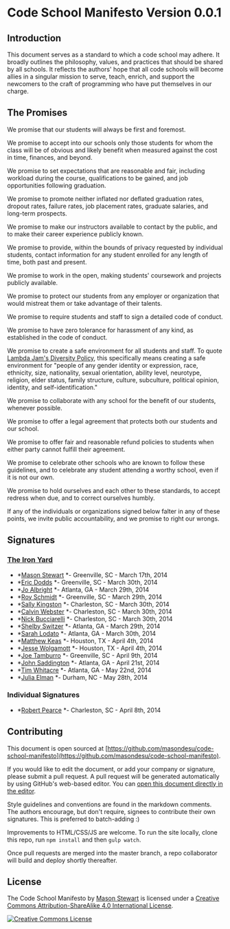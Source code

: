 # Code School Manifesto <span class="version">Version 0.0.1</span>

## Introduction

This document serves as a standard to which a code school may adhere. It broadly outlines the philosophy, values, and practices that should be shared by all schools. It reflects the authors' hope that all code schools will become allies in a singular mission to serve, teach, enrich, and support the newcomers to the craft of programming who have put themselves in our charge.

## The Promises

We promise that our students will always be first and foremost.

We promise to accept into our schools only those students for whom the class will be of obvious and likely benefit when measured against the cost in time, finances, and beyond.

We promise to set expectations that are reasonable and fair, including workload during the course, qualifications to be gained, and job opportunities following graduation. 

We promise to promote neither inflated nor deflated graduation rates, dropout rates, failure rates, job placement rates, graduate salaries, and long-term prospects. 

We promise to make our instructors available to contact by the public, and to make their career experience publicly known.

We promise to provide, within the bounds of privacy requested by individual students, contact information for any student enrolled for any length of time, both past and present.

We promise to work in the open, making students' coursework and projects publicly available.

We promise to protect our students from any employer or organization that would mistreat them or take advantage of their talents.

We promise to require students and staff to sign a detailed code of conduct.

We promise to have zero tolerance for harassment of any kind, as established in the code of conduct.

We promise to create a safe environment for all students and staff. To quote [Lambda Jam's Diversity Policy](http://www.lambdajam.com/policies.html), this specifically means creating a safe environment for "people of any gender identity or expression, race, ethnicity, size, nationality, sexual orientation, ability level, neurotype, religion, elder status, family structure, culture, subculture, political opinion, identity, and self-identification."

We promise to collaborate with any school for the benefit of our students, whenever possible.

We promise to offer a legal agreement that protects both our students and our school.

We promise to offer fair and reasonable refund policies to students when either party cannot fulfill their agreement.

We promise to celebrate other schools who are known to follow these guidelines, and to celebrate any student attending a worthy school, even if it is not our own.

We promise to hold ourselves and each other to these standards, to accept redress when due, and to correct ourselves humbly.

If any of the individuals or organizations signed below falter in any of these points, we invite public accountability, and we promise to right our wrongs. 

## Signatures
<!-- 
When adding signatures, please use the following patterns:

  For company names:
  ### [Moonshine School](http://your-schools-domain.com)

  For a company's employee (a signature under a company's name):
  * *[Alyssa P. Hacker](http://alyssa-p-hackers-domain.com) *- City, State - March 17th, 2014
  
  For an individual (a signature not associated with a company)
  ### Individual Signatures
  ...
  * *[Alyssa P. Hacker](http://alyssa-p-hackers-domain.com) *- City, State - March 17th, 2014

-->

### [The Iron Yard](http://theironyard.com)

* *[Mason Stewart](http://twitter.com/masondesu) *- Greenville, SC - March 17th, 2014
* *[Eric Dodds](http://twitter.com/ericdodds) *- Greenville, SC - March 30th, 2014
* *[Jo Albright](http://twitter.com/joalbright) *- Atlanta, GA - March 29th, 2014
* *[Roy Schmidt](http://twitter.com/cleasto) *- Greenville, SC - March 29th, 2014
* *[Sally Kingston](http://twitter.com/houserulessally) *- Charleston, SC - March 30th, 2014
* *[Calvin Webster](http://twitter.com/calweb) *- Charleston, SC - March 30th, 2014
* *[Nick Bucciarelli](http://twitter.com/n_bucciarelli) *- Charleston, SC - March 30th, 2014
* *[Shelby Switzer](http://twitter.com/switzerly) *- Atlanta, GA - March 29th, 2014
* *[Sarah Lodato](http://twitter.com/sarahbethlodato) *- Atlanta, GA - March 30th, 2014
* *[Matthew Keas](http://twitter.com/matthiasak) *- Houston, TX - April 4th, 2014
* *[Jesse Wolgamott](http://twitter.com/jwo) *- Houston, TX - April 4th, 2014
* *[Joe Tamburro](http://twitter.com/JoeyTamburro) *- Greenville, SC - April 9th, 2014
* *[John Saddington](http://twitter.com/saddington) *- Atlanta, GA - April 21st, 2014
* *[Tim Whitacre](http://twitter.com/timwco) *- Atlanta, GA - May 22nd, 2014
* *[Julia Elman](http://twitter.com/juliaelman) *- Durham, NC - May 28th, 2014

### Individual Signatures
* *[Robert Pearce](https://twitter.com/RobertWPearce) *- Charleston, SC - April 8th, 2014

## Contributing

This document is open sourced at [https://github.com/masondesu/code-school-manifesto](https://github.com/masondesu/code-school-manifesto). 

If you would like to edit the document, or add your company or signature, please submit a pull request. A pull request will be generated automatically by using GitHub's web-based editor. You can [open this document directly in the editor](https://github.com/masondesu/code-school-manifesto/edit/master/README.md).

Style guidelines and conventions are found in the markdown comments. The authors encourage, but don't require, signees to contribute their own signatures. This is preferred to batch-adding :)

Improvements to HTML/CSS/JS are welcome. To run the site locally, clone this repo, run `npm install` and then `gulp watch`.

Once pull requests are merged into the master branch, a repo collaborator will build and deploy shortly thereafter.



## License

<span xmlns:dct="http://purl.org/dc/terms/" property="dct:title">The Code School Manifesto</span> by <a xmlns:cc="http://creativecommons.org/ns#" href="http://twitter.com/masondesu" property="cc:attributionName" rel="cc:attributionURL">Mason Stewart</a> is licensed under a <a rel="license" href="http://creativecommons.org/licenses/by-sa/4.0/">Creative Commons Attribution-ShareAlike 4.0 International License</a>.

<a rel="license" href="http://creativecommons.org/licenses/by-sa/4.0/"><img alt="Creative Commons License" style="border-width:0" src="http://i.creativecommons.org/l/by-sa/4.0/88x31.png" /></a>
